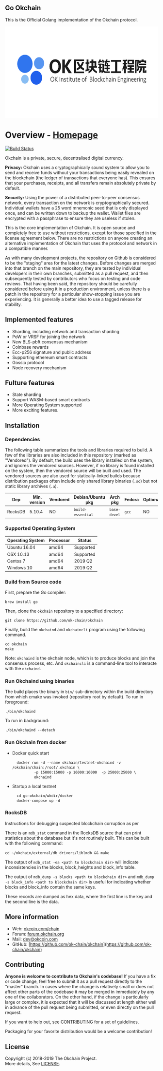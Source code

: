 ## Go Okchain
This is the Official Golang implementation of the Okchain protocol.

<img src="./images/OKIB-cn.png" width = "600" height = "300" div align=center>

Overview - [Homepage](https://www.okcoin.com/chain)
==========================
[![Build Status](travis-ci.org/xxx/xxx.svg)](travis-ci.org/xxx/xxx)

Okchain is a private, secure, decentralised digital currency. 

**Privacy:** Okchain uses a cryptographically sound system to allow you to send and receive funds without your transactions being easily revealed on the blockchain (the ledger of transactions that everyone has). This ensures that your purchases, receipts, and all transfers remain absolutely private by default.

**Security:** Using the power of a distributed peer-to-peer consensus network, every transaction on the network is cryptographically secured. Individual wallets have a 25 word mnemonic seed that is only displayed once, and can be written down to backup the wallet. Wallet files are encrypted with a passphrase to ensure they are useless if stolen.

This is the core implementation of Okchain. It is open source and completely free to use without restrictions, except for those specified in the license agreement below. There are no restrictions on anyone creating an alternative implementation of Okchain that uses the protocol and network in a compatible manner.

As with many development projects, the repository on Github is considered to be the "staging" area for the latest changes. Before changes are merged into that branch on the main repository, they are tested by individual developers in their own branches, submitted as a pull request, and then subsequently tested by contributors who focus on testing and code reviews. That having been said, the repository should be carefully considered before using it in a production environment, unless there is a patch in the repository for a particular show-stopping issue you are experiencing. It is generally a better idea to use a tagged release for stability.

## Implemented features
* Sharding, including network and transaction sharding
* PoW or VRSF for joining the network
* New BLS-pbft consensus mechanism
* Coinbase rewards
* Ecc-p256 signature and public address
* Supporting ethereum smart contracts
* Gossip protocol
* Node recovery mechanism

## Fulture features
* State sharding
* Support WASM-based smart contracts
* More Operating System supported
* More exciting features.

## Installation
### Dependencies
The following table summarizes the tools and libraries required to build. A
few of the libraries are also included in this repository (marked as
"Vendored"). By default, the build uses the library installed on the system,
and ignores the vendored sources. However, if no library is found installed on
the system, then the vendored source will be built and used. The vendored
sources are also used for statically-linked builds because distribution
packages often include only shared library binaries (`.so`) but not static
library archives (`.a`).

| Dep          | Min. version  | Vendored | Debian/Ubuntu pkg  | Arch pkg     | Fedora  | Optional | Purpose  |
| ------------ | ------------- | -------- | ------------------ | ------------ | ------- | -------- | -------- |
| RocksDB      | 5.10.4         | NO       | `build-essential`  | `base-devel` | `gcc`             | NO       |                |

### Supported Operating System

| Operating System      | Processor | Status |
| --------------------- | --------  |--------|
| Ubuntu 16.04          |  amd64    | Supported
| OSX 10.13             |  amd64    | Supported
| Centos 7              |  amd64    | 2019 Q2
| Windows 10            |  amd64    | 2019 Q2


### Build from Source code
First, prepare the Go compiler:

```
brew install go
```

Then, clone the `okchain` repository to a specified directory:

```
git clone https://github.com/ok-chain/okchain
```

Finally, build the `okchaind` and `okchaincli` program using the following command.

```
cd okchain
make
```

Note: `okchaind` is the okchain node, which is to produce blocks and join the consensus process, etc. And `okchaincli` is a command-line tool to interacte with the `okchaind`.

### Run Okchaind using binaries

The build places the binary in `bin/` sub-directory within the build directory
from which cmake was invoked (repository root by default). To run in
foreground:

    ./bin/okchaind


To run in background:

    ./bin/okchaind --detach

### Run Okchain from docker

* Docker quick start

        docker run -d --name okchain/testnet-okchaind -v /okchain/chain:/root/.okchain \
                -p 15000:15000 -p 16000:16000  -p 25000:25000 \
                okchaind

* Startup a local testnet 

        cd go-okchain/wkdir/docker
        docker-compose up -d
        
### RocksDB

Instructions for debugging suspected blockchain corruption as per

There is an `mdb_stat` command in the RocksDB source that can print statistics about the database but it's not routinely built. This can be built with the following command:

`cd ~/okchain/external/db_drivers/liblmdb && make`

The output of `mdb_stat -ea <path to blockchain dir>` will indicate inconsistencies in the blocks, block_heights and block_info table.

The output of `mdb_dump -s blocks <path to blockchain dir>` and `mdb_dump -s block_info <path to blockchain dir>` is useful for indicating whether blocks and block_info contain the same keys.

These records are dumped as hex data, where the first line is the key and the second line is the data.


## More information

- Web: [okcoin.com/chain](https://www.okcoin.com/chain)
- Forum: [forum.okchain.org](https://forum.okchain.org)
- Mail: [dev@okcoin.com](mailto:dev@okcoin.com)
- GitHub: [https://github.com/ok-chain/okchain](https://github.com/ok-chain/okchain)


## Contributing

**Anyone is welcome to contribute to Okchain's codebase!** If you have a fix or code change, feel free to submit it as a pull request directly to the "master" branch. In cases where the change is relatively small or does not affect other parts of the codebase it may be merged in immediately by any one of the collaborators. On the other hand, if the change is particularly large or complex, it is expected that it will be discussed at length either well in advance of the pull request being submitted, or even directly on the pull request.

If you want to help out, see [CONTRIBUTING](CONTRIBUTING.md) for a set of guidelines.

Packaging for your favorite distribution would be a welcome contribution!

## License

Copyright (c) 2018-2019 The Okchain Project.   
More details, See [LICENSE](LICENSE).


